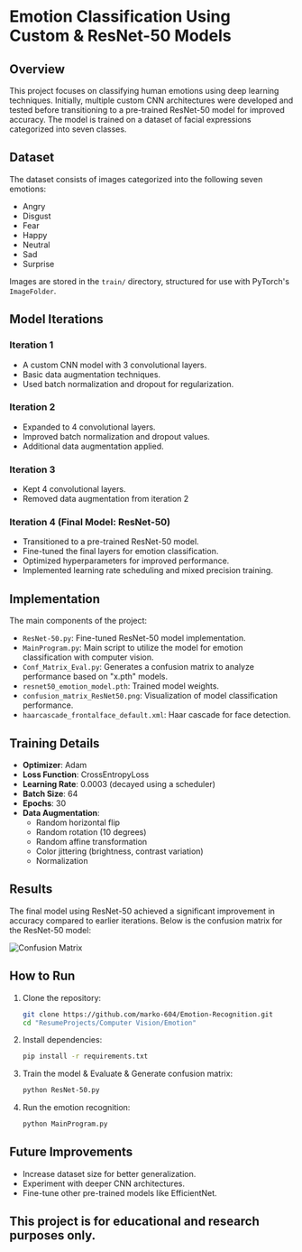 # Emotion Classification Using Custom & ResNet-50 Models

## Overview
This project focuses on classifying human emotions using deep learning techniques. Initially, multiple custom CNN architectures were developed and tested before transitioning to a pre-trained ResNet-50 model for improved accuracy. The model is trained on a dataset of facial expressions categorized into seven classes.

## Dataset
The dataset consists of images categorized into the following seven emotions:
- Angry
- Disgust
- Fear
- Happy
- Neutral
- Sad
- Surprise

Images are stored in the `train/` directory, structured for use with PyTorch's `ImageFolder`.

## Model Iterations
### Iteration 1
- A custom CNN model with 3 convolutional layers.
- Basic data augmentation techniques.
- Used batch normalization and dropout for regularization.

### Iteration 2
- Expanded to 4 convolutional layers.
- Improved batch normalization and dropout values.
- Additional data augmentation applied.

### Iteration 3
- Kept 4 convolutional layers.
- Removed data augmentation from iteration 2

### Iteration 4 (Final Model: ResNet-50)
- Transitioned to a pre-trained ResNet-50 model.
- Fine-tuned the final layers for emotion classification.
- Optimized hyperparameters for improved performance.
- Implemented learning rate scheduling and mixed precision training.

## Implementation
The main components of the project:
- `ResNet-50.py`: Fine-tuned ResNet-50 model implementation.
- `MainProgram.py`: Main script to utilize the model for emotion classification with computer vision.
- `Conf_Matrix_Eval.py`: Generates a confusion matrix to analyze performance based on "x.pth" models.
- `resnet50_emotion_model.pth`: Trained model weights.
- `confusion_matrix_ResNet50.png`: Visualization of model classification performance.
- `haarcascade_frontalface_default.xml`: Haar cascade for face detection.

## Training Details
- **Optimizer**: Adam
- **Loss Function**: CrossEntropyLoss
- **Learning Rate**: 0.0003 (decayed using a scheduler)
- **Batch Size**: 64
- **Epochs**: 30
- **Data Augmentation**:
  - Random horizontal flip
  - Random rotation (10 degrees)
  - Random affine transformation
  - Color jittering (brightness, contrast variation)
  - Normalization

## Results
The final model using ResNet-50 achieved a significant improvement in accuracy compared to earlier iterations. Below is the confusion matrix for the ResNet-50 model:

![Confusion Matrix](confusion_matrix_ResNet50.png)

## How to Run
1. Clone the repository:
   ```sh
   git clone https://github.com/marko-604/Emotion-Recognition.git
   cd "ResumeProjects/Computer Vision/Emotion"
   ```
2. Install dependencies:
   ```sh
   pip install -r requirements.txt
   ```
3. Train the model & Evaluate & Generate confusion matrix:
   ```sh
   python ResNet-50.py
   ```
4. Run the emotion recognition:
   ```sh
   python MainProgram.py
   ```

## Future Improvements
- Increase dataset size for better generalization.
- Experiment with deeper CNN architectures.
- Fine-tune other pre-trained models like EfficientNet.

## This project is for educational and research purposes only.

